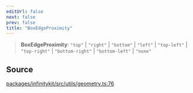 ```yaml
---
editUrl: false
next: false
prev: false
title: "BoxEdgeProximity"
---
```


> **BoxEdgeProximity**: `"top"` \| `"right"` \| `"bottom"` \| `"left"` \| `"top-left"` \| `"top-right"` \| `"bottom-right"` \| `"bottom-left"` \| `"none"`

## Source

[packages/infinitykit/src/utils/geometry.ts:76](https://github.com/nodenogg-in/alpha-p2p/blob/fd5f5c9/packages/infinitykit/src/utils/geometry.ts#L76)
